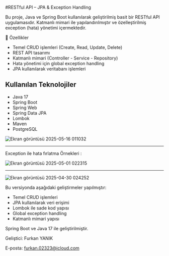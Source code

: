 #RESTful API – JPA & Exception Handling

Bu proje, Java ve Spring Boot kullanılarak geliştirilmiş basit bir RESTful API uygulamasıdır. Katmanlı mimari ile yapılandırılmıştır ve özelleştirilmiş exception (hata) yönetimi içermektedir.

📌 Özellikler

- Temel CRUD işlemleri (Create, Read, Update, Delete)
- REST API tasarımı
- Katmanlı mimari (Controller - Service - Repository)
- Hata yönetimi için global exception handling
- JPA kullanılarak veritabanı işlemleri


## Kullanılan Teknolojiler

- Java 17  
- Spring Boot  
- Spring Web  
- Spring Data JPA  
- Lombok  
- Maven  
- PostgreSQL




![Ekran görüntüsü 2025-05-16 011032](https://github.com/user-attachments/assets/248baaa9-cadb-44bf-b1a9-0395622ed9ff)

****





Exception ile hata fırlatma Örnekleri  :





![Ekran görüntüsü 2025-05-01 022315](https://github.com/user-attachments/assets/3d8afc47-d5a4-4b4e-af87-4c98660935b5)


********




![Ekran görüntüsü 2025-04-30 024252](https://github.com/user-attachments/assets/f674e66c-ac52-44b9-958a-d1a97aad862f)


Bu versiyonda aşağıdaki geliştirmeler yapılmıştır:

- Temel CRUD işlemleri
- JPA kullanılarak veri erişimi
- Lombok ile sade kod yapısı
- Global exception handling
- Katmanlı mimari yapısı

Spring Boot ve Java 17 ile geliştirilmiştir.




Geliştici: Furkan YANIK

E-posta: furkan.02323@icloud.com

